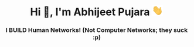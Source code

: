 <h1 align="center">Hi 👋, I'm Abhijeet Pujara <img src="https://github.com/abhijeetpujara/Images/blob/master/Hi.gif" width="30px"></h1>
<h3 align="center">I BUILD Human Networks! (Not Computer Networks; they suck :p)</h3>
<!--# Hello World!!&nbsp;<img src="https://github.com/abhijeetpujara/Images/blob/master/Hi.gif" width="30px"> I'm Abhijeet Pujara&nbsp;<img src="https://github.com/abhijeetpujara/Images/blob/master/Developer.gif" width="50px">

<p align="left"> <img src=https://komarev.com/ghpvc/?username=abhijeetpujara alt=abhijeetpujara/> </p>
I'm M.tech Student at [MIT WPU](https://mitwpu.edu.in/) Pune, who has keen interest in technologies💻 and development<img src="https://github.com/abhijeetpujara/Images/blob/master/Rocket.gif" width="15px">.
<br/>
Android Developer || Data Science enthusiast
<br/>

<img align="right" alt="GIF" src="https://github.com/abhijeetpujara/Images/blob/master/boyswithlP.gif" />
  
**Talking about Personal Stuffs:**

- 👨🏽‍💻 I’m a writer at [Analytics Vidhya](https://medium.com/analytics-vidhya) medium platform
- 💬 Ask me about anything, I am happy to help
- 👨🏽‍💼 Actively participate in Competitive Programming competitions
- 📫 How to reach me: 
<br/> mail-id: abhijeetpujara@gmail.com
<br/>

![Abhijeet's github stats](https://github-readme-stats.vercel.app/api?username=abhijeetpujara&&show_icons=true&title_color=fff&icon_color=79ff97&text_color=9f9f9f&bg_color=151515)

<br/>

You have finally discovered my Github profile!!
<br/>
Please feel free to clone projects and raise issues if you think something could be better.
<br/>
Happy Learning !!!
<br/>
Happy Coding :)


<a href="https://medium.com/@abhijeetPujara">
  <img align="left" alt="Abhijeet Pujara | Medium" width="22px" src="https://github.com/abhijeetpujara/Images/blob/master/medium.svg" />
</a>
<a href="https://www.linkedin.com/in/abhijeet-pujara-150682114/">
  <img align="left" alt="Abhijeet's LinkdeIN" width="22px" src="https://github.com/abhijeetpujara/Images/blob/master/Linkedin.svg" />
</a>
<a href="https://twitter.com/pujara_abhijeet">
  <img align="left" alt="Abhijeet Pujara | Twitter" width="22px" src="https://github.com/abhijeetpujara/Images/blob/master/Twitter.svg" />
</a>
<a href="https://www.instagram.com/abhijeet_pujara/">
<img align="left" alt="Abhijeet's | Instagram" width="22px" src="https://github.com/abhijeetpujara/Images/blob/master/Instagram.svg" />
</a>
<br/>
 &nbsp &nbsp &nbsp &nbsp &nbsp &nbsp &nbsp &nbsp Made with ❤️ by [Abhijeet](https://abhijeetpujara.github.io/)
